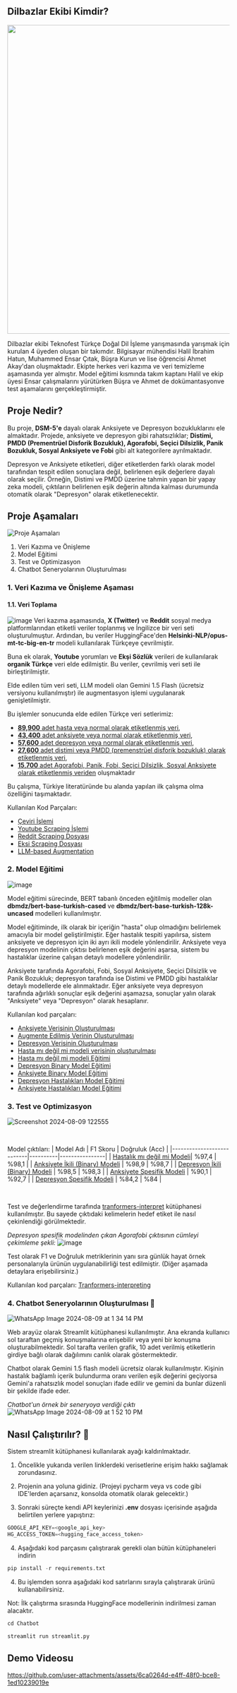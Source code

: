 ## Dilbazlar Ekibi Kimdir?
<img width=700px src='https://github.com/user-attachments/assets/b9976097-8bb3-46d8-8167-1f7443df5ede'> 

Dilbazlar ekibi Teknofest Türkçe Doğal Dil İşleme yarışmasında yarışmak için kurulan 4 üyeden oluşan bir takımdır. Bilgisayar mühendisi Halil İbrahim Hatun, Muhammed Ensar Çıtak, Büşra Kurun ve lise öğrencisi Ahmet Akay'dan oluşmaktadır. Ekipte herkes veri kazıma ve veri temizleme aşamasında yer almıştır. Model eğitimi kısmında takım kaptanı Halil ve ekip üyesi Ensar çalışmalarını yürütürken Büşra ve Ahmet de dokümantasyonve test aşamalarını gerçekleştirmiştir.

## Proje Nedir?
Bu proje, **DSM-5'e** dayalı olarak Anksiyete ve Depresyon bozukluklarını ele almaktadır. Projede, anksiyete ve depresyon gibi rahatsızlıklar; **Distimi, PMDD (Prementrüel Disforik Bozukluk), Agorafobi, Seçici Dilsizlik, Panik Bozukluk, Sosyal Anksiyete ve Fobi** gibi alt kategorilere ayrılmaktadır.

Depresyon ve Anksiyete etiketleri, diğer etiketlerden farklı olarak model tarafından tespit edilen sonuçlara değil, belirlenen eşik değerlere dayalı olarak seçilir. Örneğin, Distimi ve PMDD üzerine tahmin yapan bir yapay zeka modeli, çıktıların belirlenen eşik değerin altında kalması durumunda otomatik olarak "Depresyon" olarak etiketlenecektir.

## Proje Aşamaları
![Proje Aşamaları](https://github.com/user-attachments/assets/164d3075-e0c6-4ec5-96c3-d5ab0d7976aa)

1. Veri Kazıma ve Önişleme
2. Model Eğitimi
3. Test ve Optimizasyon
4. Chatbot Seneryolarının Oluşturulması

### 1. Veri Kazıma ve Önişleme Aşaması

#### 1.1. Veri Toplama
![image](https://github.com/user-attachments/assets/2a420beb-d946-403b-97ba-951945eb540b)
Veri kazıma aşamasında, **X (Twitter)** ve **Reddit** sosyal medya platformlarından etiketli veriler toplanmış ve İngilizce bir veri seti oluşturulmuştur. Ardından, bu veriler HuggingFace'den **Helsinki-NLP/opus-mt-tc-big-en-tr** modeli kullanılarak Türkçeye çevrilmiştir.

Buna ek olarak, **Youtube** yorumları ve **Ekşi Sözlük** verileri de kullanılarak **organik Türkçe** veri elde edilmiştir. Bu veriler, çevrilmiş veri seti ile birleştirilmiştir.

Elde edilen tüm veri seti, LLM modeli olan Gemini 1.5 Flash (ücretsiz versiyonu kullanılmıştır) ile augmentasyon işlemi uygulanarak genişletilmiştir.

Bu işlemler sonucunda elde edilen Türkçe veri setlerimiz:
- [**89,900** adet hasta veya normal olarak etiketlenmiş veri](https://huggingface.co/datasets/halilibr/dilbazlar-disorder-detection-tr-dataset),
- [**43,400** adet anksiyete veya normal olarak etiketlenmiş veri](https://huggingface.co/datasets/halilibr/dilbazlar-anxiety-binary-tr-dataset),
- [**57,600** adet depresyon veya normal olarak etiketlenmiş veri](https://huggingface.co/datasets/halilibr/dilbazlar-depression-binary-tr-dataset),
- [**27,600** adet distimi veya PMDD (premenstrüel disforik bozukluk) olarak etiketlenmiş veri](https://huggingface.co/datasets/halilibr/dilbazlar-depression-recognition-multilabel-augmented-cleaned-tr-dataset),
- [**15,700** adet Agorafobi, Panik, Fobi, Seçici Dilsizlik, Sosyal Anksiyete olarak etiketlenmiş veriden](https://huggingface.co/datasets/halilibr/dilbazlar-anxiety-disorders-recognition-not-augmented-not-anxiety-multilabel-tr-dataset) oluşmaktadır
  
Bu çalışma, Türkiye literatüründe bu alanda yapılan ilk çalışma olma özelliğini taşımaktadır.

Kullanılan Kod Parçaları:
- [Çeviri İşlemi](https://github.com/Halil3509/TEKNOFEST-Dilbazlar/blob/main/Notebooks/translation.ipynb)
- [Youtube Scraping İşlemi](https://github.com/Halil3509/TEKNOFEST-Dilbazlar/blob/main/Notebooks/Youtube_Scraping.ipynb)
- [Reddit Scraping Dosyası](https://github.com/Halil3509/TEKNOFEST-Dilbazlar/tree/main/Reddit-Scraping)
- [Eksi Scraping Dosyası](https://github.com/Halil3509/TEKNOFEST-Dilbazlar/tree/main/Eksi-Scraping)
- [LLM-based Augmentation](https://github.com/Halil3509/TEKNOFEST-Dilbazlar/blob/main/Notebooks/Gemini_Augmentation.ipynb)

### 2. Model Eğitimi
![image](https://github.com/user-attachments/assets/0f97f8b6-7d3d-4762-8d2f-ef6e8b258b0f)


Model eğitimi sürecinde, BERT tabanlı önceden eğitilmiş modeller olan **dbmdz/bert-base-turkish-cased** ve **dbmdz/bert-base-turkish-128k-uncased** modelleri kullanılmıştır.

Model eğitiminde, ilk olarak bir içeriğin "hasta" olup olmadığını belirlemek amacıyla bir model geliştirilmiştir. Eğer hastalık tespiti yapılırsa, sistem anksiyete ve depresyon için iki ayrı ikili modele yönlendirilir. Anksiyete veya depresyon modelinin çıktısı belirlenen eşik değerini aşarsa, sistem bu hastalıklar üzerine çalışan detaylı modellere yönlendirilir.

Anksiyete tarafında Agorafobi, Fobi, Sosyal Anksiyete, Seçici Dilsizlik ve Panik Bozukluk; depresyon tarafında ise Distimi ve PMDD gibi hastalıklar detaylı modellerde ele alınmaktadır. Eğer anksiyete veya depresyon tarafında ağırlıklı sonuçlar eşik değerini aşamazsa, sonuçlar yalın olarak "Anksiyete" veya "Depresyon" olarak hesaplanır.

Kullanılan kod parçaları:
- [Anksiyete Verisinin Oluşturulması](https://github.com/Halil3509/TEKNOFEST-Dilbazlar/blob/main/Notebooks/Create_Anxiety_Data.ipynb)
- [Augmente Edilmiş Verinin Oluşturulması](https://github.com/Halil3509/TEKNOFEST-Dilbazlar/blob/main/Notebooks/Create_Augmented_Data.ipynb)
- [Depresyon Verisinin Oluşturulması](https://github.com/Halil3509/TEKNOFEST-Dilbazlar/blob/main/Notebooks/Create-Depression-Dataset.ipynb)
- [Hasta mı değil mi modeli verisinin oluşturulması](https://github.com/Halil3509/TEKNOFEST-Dilbazlar/blob/main/Notebooks/Disorder_Detection_Data_Creation.ipynb)
- [Hasta mı değil mi modeli Eğitimi](https://github.com/Halil3509/TEKNOFEST-Dilbazlar/blob/main/Notebooks/Disorder_Detection_Model.ipynb)
- [Depresyon Binary Model Eğitimi](https://github.com/Halil3509/TEKNOFEST-Dilbazlar/blob/main/Notebooks/Depression-Binary-Training.ipynb)
- [Anksiyete Binary Model Eğitimi](https://github.com/Halil3509/TEKNOFEST-Dilbazlar/blob/main/Notebooks/Anxiety-Binary-Training.ipynb)
- [Depresyon Hastalıkları Model Eğitimi](https://github.com/Halil3509/TEKNOFEST-Dilbazlar/blob/main/Notebooks/Depression-Disorders-Training.ipynb)
- [Anksiyete Hastalıkları Model Eğitimi](https://github.com/Halil3509/TEKNOFEST-Dilbazlar/blob/main/Notebooks/Anxiety-Disorders-Training.ipynb)

### 3. Test ve Optimizasyon 
![Screenshot 2024-08-09 122555](https://github.com/user-attachments/assets/b934cb77-ee39-436a-8a52-49dc088b6c5f)

<br>

Model çıktıları:
| Model Adı                 | F1 Skoru | Doğruluk (Acc) |
|---------------------------|----------|----------------|
| [Hastalık mı değil mi Modeli](https://huggingface.co/halilibr/dilbazlar-binary-disorder-detection-model-acc-98.5)| %97,4       | %98,1          |
| [Anksiyete İkili (Binary) Modeli](https://huggingface.co/halilibr/dilbazlar-anxiety-disorder-binary-detection-model-acc-98.7)     | %98,9   | %98,7          |
| [Depresyon İkili (Binary) Modeli](https://huggingface.co/halilibr/dilbazlar-depression-binary-detection-model-acc-98.3)     | %98,5     | %98,3         |
| [Anksiyete Spesifik Modeli](https://huggingface.co/halilibr/dilbazlar-bert-uncased-anxiety-disorders-recognition-balanced-tr-model-acc-92.7)     | %90,1     | %92,7          |
| [Depresyon Spesifik Modeli](https://huggingface.co/halilibr/dilbazlar-depression-disorders-recognition-tr-model-acc-84)  | %84,2     | %84          |

<br>

Test ve değerlendirme tarafında [tranformers-interpret](https://github.com/cdpierse/transformers-interpret) kütüphanesi kullanılmıştır. Bu sayede çıktıdaki kelimelerin hedef etiket ile nasıl çekinlendiği görülmektedir.

*Depresyon spesifik modelinden çıkan Agorafobi çıktısının cümleyi çekimleme şekli:*
![image](https://github.com/user-attachments/assets/1843952d-bc60-427d-862e-50ad32ea070b)

Test olarak F1 ve Doğruluk metriklerinin yanı sıra günlük hayat örnek personalarıyla ürünün uygulanabilirliği test edilmiştir. (Diğer aşamada detaylara erişebilirsiniz.)

Kullanılan kod parçaları:
[Tranformers-interpreting](https://github.com/Halil3509/TEKNOFEST-Dilbazlar/blob/main/Notebooks/transformers_interpret.ipynb)

### 4. Chatbot Seneryolarının Oluşturulması 🤖
![WhatsApp Image 2024-08-09 at 1 34 14 PM](https://github.com/user-attachments/assets/c1288884-8cc9-491c-92f4-a8bb6cb4db91)

Web arayüz olarak Streamlit kütüphanesi kullanılmıştır. Ana ekranda kullanıcı sol taraftan geçmiş konuşmalarına erişebilir veya yeni bir konuşma oluşturabilmektedir. Sol tarafta verilen grafik, 10 adet verilmiş etiketlerin girdiye bağlı olarak dağılımını canlık olarak göstermektedir. 

Chatbot olarak Gemini 1.5 flash modeli ücretsiz olarak kullanılmıştır. Kişinin hastalık bağlamlı içerik bulundurma oranı verilen eşik değerini geçiyorsa Gemini'a rahatsızlık model sonuçları ifade edilir ve gemini da bunlar düzenli bir şekilde ifade eder. 


*Chatbot'un örnek bir seneryoya verdiği çıktı*
![WhatsApp Image 2024-08-09 at 1 52 10 PM](https://github.com/user-attachments/assets/a8ea8c86-fddd-49b5-a917-df2fb2eec1d9)

## Nasıl Çalıştırılır? 🚀
Sistem streamlit kütüphanesi kullanılarak ayağı kaldırılmaktadır. 

1. Öncelikle yukarıda verilen linklerdeki verisetlerine erişim hakkı sağlamak zorundasınız. 

2. Projenin ana yoluna gidiniz. (Projeyi pycharm veya vs code gibi IDE'lerden açarsanız, konsolda otomatik olarak gelecektir.)
3. Sonraki süreçte kendi API keylerinizi **.env** dosyası içerisinde aşağıda belirtilen yerlere yapıştırız:
```python
GOOGLE_API_KEY=<google_api_key>
HG_ACCESS_TOKEN=<hugging_face_access_token>
```
4. Aşağıdaki kod parçasını çalıştırarak gerekli olan bütün kütüphaneleri indirin
```python
pip install -r requirements.txt
```

4. Bu işlemden sonra aşağıdaki kod satırlarını sırayla çalıştırarak ürünü kullanabilirsiniz. 

Not: İlk çalıştırma sırasında HuggingFace modellerinin indirilmesi zaman alacaktır.
```python
cd Chatbot

streamlit run streamlit.py
```

## Demo Videosu



https://github.com/user-attachments/assets/6ca0264d-e4ff-48f0-bce8-1ed10239019e

